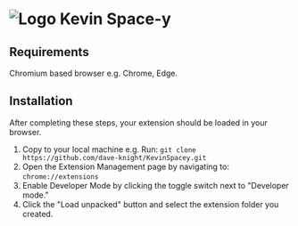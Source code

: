 # ![Logo](images/KevinSpace-y.svg) Kevin Space-y
## Requirements
Chromium based browser e.g. Chrome, Edge.
## Installation
After completing these steps, your extension should be loaded in your browser.
1. Copy to your local machine e.g. Run: ```git clone https://github.com/dave-knight/KevinSpacey.git```
2. Open the Extension Management page by navigating to: ```chrome://extensions```
3. Enable Developer Mode by clicking the toggle switch next to "Developer mode."
4. Click the "Load unpacked" button and select the extension folder you created.